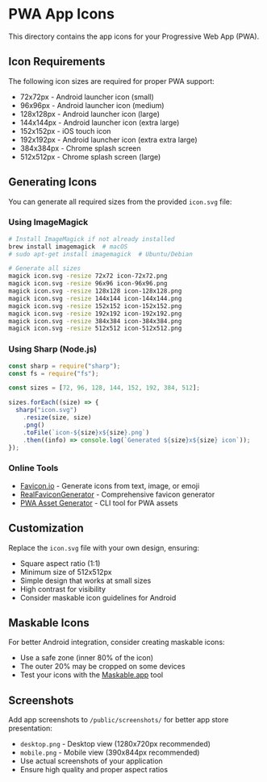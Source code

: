 # PWA App Icons

This directory contains the app icons for your Progressive Web App (PWA).

## Icon Requirements

The following icon sizes are required for proper PWA support:

- 72x72px - Android launcher icon (small)
- 96x96px - Android launcher icon (medium)
- 128x128px - Android launcher icon (large)
- 144x144px - Android launcher icon (extra large)
- 152x152px - iOS touch icon
- 192x192px - Android launcher icon (extra extra large)
- 384x384px - Chrome splash screen
- 512x512px - Chrome splash screen (large)

## Generating Icons

You can generate all required sizes from the provided `icon.svg` file:

### Using ImageMagick

```bash
# Install ImageMagick if not already installed
brew install imagemagick  # macOS
# sudo apt-get install imagemagick  # Ubuntu/Debian

# Generate all sizes
magick icon.svg -resize 72x72 icon-72x72.png
magick icon.svg -resize 96x96 icon-96x96.png
magick icon.svg -resize 128x128 icon-128x128.png
magick icon.svg -resize 144x144 icon-144x144.png
magick icon.svg -resize 152x152 icon-152x152.png
magick icon.svg -resize 192x192 icon-192x192.png
magick icon.svg -resize 384x384 icon-384x384.png
magick icon.svg -resize 512x512 icon-512x512.png
```

### Using Sharp (Node.js)

```javascript
const sharp = require("sharp");
const fs = require("fs");

const sizes = [72, 96, 128, 144, 152, 192, 384, 512];

sizes.forEach((size) => {
  sharp("icon.svg")
    .resize(size, size)
    .png()
    .toFile(`icon-${size}x${size}.png`)
    .then((info) => console.log(`Generated ${size}x${size} icon`));
});
```

### Online Tools

- [Favicon.io](https://favicon.io/) - Generate icons from text, image, or emoji
- [RealFaviconGenerator](https://realfavicongenerator.net/) - Comprehensive favicon generator
- [PWA Asset Generator](https://github.com/onderceylan/pwa-asset-generator) - CLI tool for PWA assets

## Customization

Replace the `icon.svg` file with your own design, ensuring:

- Square aspect ratio (1:1)
- Minimum size of 512x512px
- Simple design that works at small sizes
- High contrast for visibility
- Consider maskable icon guidelines for Android

## Maskable Icons

For better Android integration, consider creating maskable icons:

- Use a safe zone (inner 80% of the icon)
- The outer 20% may be cropped on some devices
- Test your icons with the [Maskable.app](https://maskable.app/) tool

## Screenshots

Add app screenshots to `/public/screenshots/` for better app store presentation:

- `desktop.png` - Desktop view (1280x720px recommended)
- `mobile.png` - Mobile view (390x844px recommended)
- Use actual screenshots of your application
- Ensure high quality and proper aspect ratios
